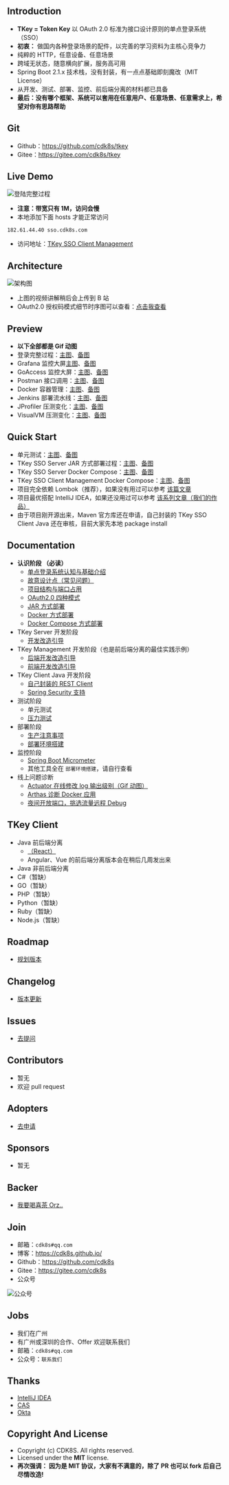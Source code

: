 
## Introduction

- **TKey = Token Key** 以 OAuth 2.0 标准为接口设计原则的单点登录系统（SSO）
- **初衷：** 做国内各种登录场景的配件，以完善的学习资料为主核心竞争力
- 纯粹的 HTTP，任意设备、任意场景
- 跨域无状态，随意横向扩展，服务高可用
- Spring Boot 2.1.x 技术栈，没有封装，有一点点基础即刻魔改（MIT License）
- 从开发、测试、部署、监控、前后端分离的材料都已具备
- **最后：没有哪个框架、系统可以套用在任意用户、任意场景、任意需求上，希望对你有思路帮助**

## Git

- Github：<https://github.com/cdk8s/tkey>
- Gitee：<https://gitee.com/cdk8s/tkey>

## Live Demo

![登陆完整过程](http://img.gitnavi.com/tkey/tkey-sso-login.gif)

- **注意：带宽只有 1M，访问会慢** 
- 本地添加下面 hosts 才能正常访问

```
182.61.44.40 sso.cdk8s.com
```

- 访问地址：[TKey SSO Client Management](http://sso.cdk8s.com/tkey-sso-client-management-frontend/TKeyClient)


## Architecture

![架构图](http://img.gitnavi.com/tkey/tkey-sso-architecture.jpg)

- 上图的视频讲解稍后会上传到 B 站
- OAuth2.0 授权码模式细节时序图可以查看：[点击我查看](http://img.gitnavi.com/tkey/tkey-oauth.png)

## Preview

- **以下全部都是 Gif 动图**
- 登录完整过程：[主图](https://upload-images.jianshu.io/upload_images/19119711-cd483cefb50eb763.gif?imageMogr2/auto-orient/strip)、[备图](http://img.gitnavi.com/tkey/tkey-sso-login.gif)
- Grafana 监控大屏[主图](https://upload-images.jianshu.io/upload_images/19119711-af9b3d3411db1da1.gif?imageMogr2/auto-orient/strip)、[备图](http://img.gitnavi.com/tkey/actuator-prometheus-grafana.gif)
- GoAccess 监控大屏：[主图](https://upload-images.jianshu.io/upload_images/19119711-b3bcc4edcf0df007.gif?imageMogr2/auto-orient/strip)、[备图](http://img.gitnavi.com/tkey/goaccess-data.gif)
- Postman 接口调用：[主图](https://upload-images.jianshu.io/upload_images/19119711-a8316b794bf4bf56.gif?imageMogr2/auto-orient/strip)、[备图](http://img.gitnavi.com/tkey/postman-request-api.gif)
- Docker 容器管理：[主图](https://upload-images.jianshu.io/upload_images/19119711-281dd6b40f2d7fc7.gif?imageMogr2/auto-orient/strip)、[备图](http://img.gitnavi.com/tkey/portainer-docker.gif)
- Jenkins 部署流水线：[主图](https://upload-images.jianshu.io/upload_images/19119711-2d20e2fba98ddbbd.gif?imageMogr2/auto-orient/strip)、[备图](http://img.gitnavi.com/tkey/tkey-jenkins.gif)
- JProfiler 压测变化：[主图](https://upload-images.jianshu.io/upload_images/19119711-922b8202de206b06.gif?imageMogr2/auto-orient/strip)、[备图](http://img.gitnavi.com/tkey/tkey-jprofiler.gif)
- VisualVM 压测变化：[主图](https://upload-images.jianshu.io/upload_images/19119711-067bcdf1a6e95b44.gif?imageMogr2/auto-orient/strip)、[备图](http://img.gitnavi.com/tkey/tkey-visualvm.gif)


## Quick Start

- 单元测试：[主图](https://upload-images.jianshu.io/upload_images/19119711-6bc18bb5b1063911.gif?imageMogr2/auto-orient/strip)、[备图](http://img.gitnavi.com/tkey/tkey-junit-test.gif)
- TKey SSO Server JAR 方式部署过程：[主图](https://upload-images.jianshu.io/upload_images/19119711-72e375355e3df651.gif?imageMogr2/auto-orient/strip)、[备图](http://img.gitnavi.com/tkey/tkey-runapp-jar.gif)
- TKey SSO Server Docker Compose：[主图](https://upload-images.jianshu.io/upload_images/19119711-10011adf8a15e049.gif?imageMogr2/auto-orient/strip)、[备图](http://img.gitnavi.com/tkey/tkey-sso-server-docker-compose.gif)
- TKey SSO Client Management Docker Compose：[主图](https://upload-images.jianshu.io/upload_images/19119711-8edd4a914ed4540a.gif?imageMogr2/auto-orient/strip)、[备图](http://img.gitnavi.com/tkey/tkey-sso-client-management-docker-compose.gif)
- 项目完全依赖 Lombok（推荐），如果没有用过可以参考 [该篇文章](https://github.com/cdk8s/cdk8s-team-style/blob/master/dev/backend/java/java-lombok.md)
- 项目最优搭配 IntelliJ IDEA，如果还没用过可以参考 [该系列文章（我们的作品）](https://github.com/judasn/IntelliJ-IDEA-Tutorial)
- 由于项目刚开源出来，Maven 官方库还在申请，自己封装的 TKey SSO Client Java 还在审核，目前大家先本地 package install

## Documentation

- **认识阶段 （必读）**
    - [单点登录系统认知与基础介绍](https://github.com/cdk8s/tkey-docs/blob/master/other/tkey-baisc.md)
    - [故意设计点（常见问题）](https://github.com/cdk8s/tkey-docs/blob/master/faq/README.md)
    - [项目结构与端口占用](https://github.com/cdk8s/tkey-docs/blob/master/other/project-structure.md)
    - [OAuth2.0 四种模式](https://github.com/cdk8s/tkey-docs/blob/master/server/oauth-grant-type/README.md)
    - [JAR 方式部署](https://github.com/cdk8s/tkey-docs/blob/master/deployment/jar-runapp.md)
    - [Docker 方式部署](https://github.com/cdk8s/tkey-docs/blob/master/deployment/docker-runapp.md)
    - [Docker Compose 方式部署](https://github.com/cdk8s/tkey-docs/blob/master/deployment/docker-compose-runapp.md)
- TKey Server 开发阶段
    - [开发改造引导](https://github.com/cdk8s/tkey-docs/blob/master/server/dev.md)
- TKey Management 开发阶段（也是前后端分离的最佳实践示例）
    - [后端开发改造引导](https://github.com/cdk8s/tkey-docs/blob/master/management/dev-backend.md)
    - [前端开发改造引导](https://github.com/cdk8s/tkey-docs/blob/master/management/dev-frontend.md)
- TKey Client Java 开发阶段
    - [自己封装的 REST Client](https://github.com/cdk8s/tkey-docs/blob/master/client/dev-rest-client.md)
    - [Spring Security 支持](https://github.com/cdk8s/tkey-docs/blob/master/client/dev-spring-security-client.md)
- 测试阶段
    - 单元测试
    - [压力测试](https://github.com/cdk8s/tkey-docs/blob/master/test/performance.md)
- 部署阶段
    - [生产注意事项](https://github.com/cdk8s/tkey-docs/blob/master/deployment/production-environment.md)
    - [部署环境搭建](https://github.com/cdk8s/tkey-docs/blob/master/deployment/deployment-core.md)
- 监控阶段
    - [Spring Boot Micrometer](https://github.com/cdk8s/tkey-docs/blob/master/deployment/micrometer.md)
    - 其他工具全在 `部署环境搭建`，请自行查看
- 线上问题诊断
    - [Actuator 在线修改 log 输出级别（Gif 动图）](http://img.gitnavi.com/tkey/actuator-update-log-level.gif)
    - [Arthas 诊断 Docker 应用](https://alibaba.github.io/arthas/docker.html#dockerjava)
    - [夜间开放端口，挑选流量远程 Debug](https://github.com/cdk8s/tkey-docs/blob/master/server/remote-debug.md)


## TKey Client

- Java 前后端分离
    - [（React）]()
    - Angular、Vue 的前后端分离版本会在稍后几周发出来
- Java 非前后端分离
- C#（暂缺）
- GO（暂缺）
- PHP（暂缺）
- Python（暂缺）
- Ruby（暂缺）
- Node.js（暂缺）


## Roadmap

- [规划版本](https://github.com/cdk8s/tkey-docs/blob/master/roadmap/README.md)

## Changelog

- [版本更新](https://github.com/cdk8s/tkey-docs/blob/master/changelog/README.md)

## Issues

- [去提问](https://github.com/cdk8s/tkey-issues/issues)

## Contributors

- 暂无
- 欢迎 pull request

## Adopters

- [去申请](https://github.com/cdk8s/tkey-issues/issues/1)

## Sponsors

- 暂无

## Backer

- [我要喝喜茶 Orz..](http://www.youmeek.com/donate/)


## Join

- 邮箱：`cdk8s#qq.com`
- 博客：<https://cdk8s.github.io/>
- Github：<https://github.com/cdk8s>
- Gitee：<https://gitee.com/cdk8s>
- 公众号

![公众号](http://img.gitnavi.com/markdown/cdk8s_qr_300px.png)


## Jobs

- 我们在广州
- 有广州或深圳的合作、Offer 欢迎联系我们
- 邮箱：`cdk8s#qq.com`
- 公众号：`联系我们`

## Thanks

- [IntelliJ IDEA](https://www.jetbrains.com/idea/)
- [CAS](https://github.com/apereo/cas)
- [Okta](https://www.okta.com/)


## Copyright And License

- Copyright (c) CDK8S. All rights reserved.
- Licensed under the **MIT** license.
- **再次强调： 因为是 MIT 协议，大家有不满意的，除了 PR 也可以 fork 后自己尽情改造!**